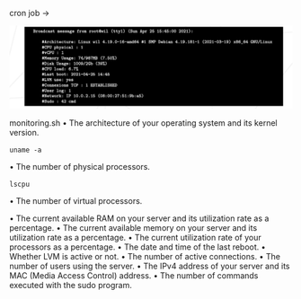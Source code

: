 

cron job ->

![alt](https://github.com/yeta1990/born2beroot-guide/blob/main/Screen%20Shot%202021-09-22%20at%207.57.22%20PM.png?raw=true)

monitoring.sh
• The architecture of your operating system and its kernel version.
```
uname -a
```

• The number of physical processors.
```
lscpu
```

• The number of virtual processors.


• The current available RAM on your server and its utilization rate as a percentage.
• The current available memory on your server and its utilization rate as a percentage.
• The current utilization rate of your processors as a percentage.
• The date and time of the last reboot.
• Whether LVM is active or not.
• The number of active connections.
• The number of users using the server.
• The IPv4 address of your server and its MAC (Media Access Control) address.
• The number of commands executed with the sudo program.
